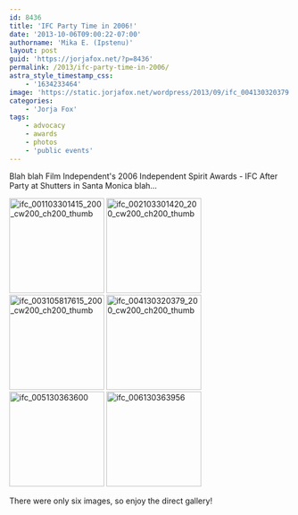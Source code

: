 ```yaml
---
id: 8436
title: 'IFC Party Time in 2006!'
date: '2013-10-06T09:00:22-07:00'
authorname: 'Mika E. (Ipstenu)'
layout: post
guid: 'https://jorjafox.net/?p=8436'
permalink: /2013/ifc-party-time-in-2006/
astra_style_timestamp_css:
    - '1634233464'
image: 'https://static.jorjafox.net/wordpress/2013/09/ifc_004130320379.jpg'
categories:
    - 'Jorja Fox'
tags:
    - advocacy
    - awards
    - photos
    - 'public events'
---
```


Blah blah Film Independent's 2006 Independent Spirit Awards - IFC After Party at Shutters in Santa Monica blah...

<a href="https://jorjafox.net/gallery/awards/pub/20060304-ifc/ifc_001103301415.jpg"><img class="alignnone size-full wp-image-8437" alt="ifc_001103301415_200_cw200_ch200_thumb" src="//static.jorjafox.net/wordpress/2013/09/ifc_001103301415_200_cw200_ch200_thumb.jpg" width="170" height="170" /></a> <a href="https://jorjafox.net/gallery/awards/pub/20060304-ifc/ifc_002103301420.jpg"><img class="alignnone size-full wp-image-8438" alt="ifc_002103301420_200_cw200_ch200_thumb" src="//static.jorjafox.net/wordpress/2013/09/ifc_002103301420_200_cw200_ch200_thumb.jpg" width="170" height="170" /></a> <a href="https://jorjafox.net/gallery/awards/pub/20060304-ifc/ifc_003105817615.jpg"><img class="alignnone size-full wp-image-8439" alt="ifc_003105817615_200_cw200_ch200_thumb" src="//static.jorjafox.net/wordpress/2013/09/ifc_003105817615_200_cw200_ch200_thumb.jpg" width="170" height="170" /></a> <a href="https://jorjafox.net/gallery/awards/pub/20060304-ifc/ifc_004130320379.jpg"><img class="alignnone size-full wp-image-8440" alt="ifc_004130320379_200_cw200_ch200_thumb" src="//static.jorjafox.net/wordpress/2013/09/ifc_004130320379_200_cw200_ch200_thumb.jpg" width="170" height="170" /></a> <a href="https://jorjafox.net/gallery/awards/pub/20060304-ifc/ifc_005130363600.jpg"><img class="alignnone size-full wp-image-8441" alt="ifc_005130363600" src="//static.jorjafox.net/wordpress/2013/09/ifc_005130363600_200_cw200_ch200_thumb.jpg" width="170" height="170" /></a> <a href="https://jorjafox.net/gallery/awards/pub/20060304-ifc/ifc_006130363956.jpg"><img class="alignnone size-full wp-image-8442" alt="ifc_006130363956" src="//static.jorjafox.net/wordpress/2013/09/ifc_006130363956_200_cw200_ch200_thumb.jpg" width="170" height="170" /></a>

There were only six images, so enjoy the direct gallery!
